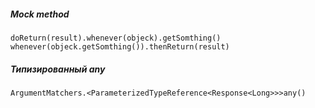 
##### Mock method
```
doReturn(result).whenever(objeck).getSomthing()
whenever(objeck.getSomthing()).thenReturn(result)
```
##### Типизированный any
```ArgumentMatchers.<ParameterizedTypeReference<Response<Long>>>any()```
